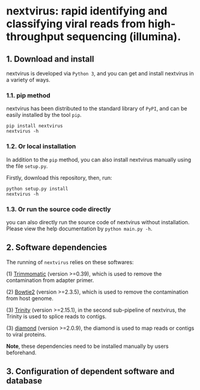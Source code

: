 # nextvirus: rapid identifying and classifying viral reads from high-throughput sequencing (illumina).

## 1. Download and install

nextvirus is developed via ```Python 3```, and you can get and install nextvirus in a variety of ways.

### 1.1. pip method

nextvirus has been distributed to the standard library of ```PyPI```, and can be easily installed by the tool ```pip```.

```
pip install nextvirus
nextvirus -h
```

### 1.2. Or local installation

In addition to the  ```pip``` method, you can also install nextvirus manually using the file ```setup.py```. 

Firstly, download this repository, then, run:
```
python setup.py install
nextvirus -h
```

### 1.3. Or run the source code directly

you can also directly run the source code of nextvirus without installation. Please view the help documentation by ```python main.py -h```.


## 2. Software dependencies

The running of ```nextvirus``` relies on these softwares:

(1) [Trimmomatic](http://www.usadellab.org/cms/?page=trimmomatic) (version >=0.39), which is used to remove the contamination from adapter primer.

(2) [Bowtie2](http://bowtie-bio.sourceforge.net/bowtie2/index.shtml) (version >=2.3.5), which is used to remove the contamination from host genome.

(3) [Trinity](https://github.com/trinityrnaseq/trinityrnaseq) (version >=2.15.1), in the second sub-pipeline of nextvirus, the Trinity is used to splice reads to contigs.

(3) [diamond](https://github.com/bbuchfink/diamond) (version >=2.0.9), the diamond is used to map reads or contigs to viral proteins.

<b>Note</b>, these dependencies need to be installed manually by users beforehand. 


## 3. Configuration of dependent software and database


